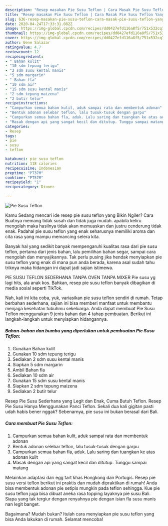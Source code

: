 ```yaml
---
description: "Resep masakan Pie Susu Teflon | Cara Masak Pie Susu Teflon Yang Lezat Sekali"
title: "Resep masakan Pie Susu Teflon | Cara Masak Pie Susu Teflon Yang Lezat Sekali"
slug: 636-resep-masakan-pie-susu-teflon-cara-masak-pie-susu-teflon-yang-lezat-sekali
date: 2020-04-24T17:33:31.082Z
image: https://img-global.cpcdn.com/recipes/dd0427efd116a8f5/751x532cq70/pie-susu-teflon-foto-resep-utama.jpg
thumbnail: https://img-global.cpcdn.com/recipes/dd0427efd116a8f5/751x532cq70/pie-susu-teflon-foto-resep-utama.jpg
cover: https://img-global.cpcdn.com/recipes/dd0427efd116a8f5/751x532cq70/pie-susu-teflon-foto-resep-utama.jpg
author: Gene Salazar
ratingvalue: 4.7
reviewcount: 12
recipeingredient:
- " Bahan kulit"
- "10 sdm tepung terigu"
- "2 sdm susu kental manis"
- "5 sdm margarin"
- " Bahan fla"
- "10 sdm air"
- "15 sdm susu kental manis"
- "2 sdm tepung maizena"
- "2 butir telur"
recipeinstructions:
- "Campurkan semua bahan kulit, aduk sampai rata dan membentuk adonan"
- "Bentuk adonan selebar teflon, lalu tusuk-tusuk dengan garpu"
- "Campurkan semua bahan fla, aduk. Lalu saring dan tuangkan ke atas adonan kulit"
- "Masak dengan api yang sangat kecil dan ditutup. Tunggu sampai matang"
categories:
- Resep
tags:
- pie
- susu
- teflon

katakunci: pie susu teflon 
nutrition: 118 calories
recipecuisine: Indonesian
preptime: "PT37M"
cooktime: "PT57M"
recipeyield: "1"
recipecategory: Dinner

---
```



![Pie Susu Teflon](https://img-global.cpcdn.com/recipes/dd0427efd116a8f5/751x532cq70/pie-susu-teflon-foto-resep-utama.jpg)

Kamu Sedang mencari ide resep pie susu teflon yang Bikin Ngiler? Cara Buatnya memang tidak susah dan tidak juga mudah. apabila keliru mengolah maka hasilnya tidak akan memuaskan dan justru cenderung tidak enak. Padahal pie susu teflon yang enak seharusnya memiliki aroma dan cita rasa yang mampu memancing selera kita.

Banyak hal yang sedikit banyak mempengaruhi kualitas rasa dari pie susu teflon, pertama dari jenis bahan, lalu pemilihan bahan segar, sampai cara mengolah dan menyajikannya. Tak perlu pusing jika hendak menyiapkan pie susu teflon yang enak di mana pun anda berada, karena asal sudah tahu triknya maka hidangan ini dapat jadi sajian istimewa.

PIE SUSU TEFLON SEDERHANA TANPA OVEN TANPA MIXER Pie susu yg lagi hits, ala anak kos. Bahkan, resep pie susu teflon banyak dibagikan di media sosial seperti TikTok.


Nah, kali ini kita coba, yuk, variasikan pie susu teflon sendiri di rumah. Tetap berbahan sederhana, sajian ini bisa memberi manfaat untuk membantu menjaga kesehatan tubuhmu sekeluarga. Anda dapat membuat Pie Susu Teflon menggunakan 9 jenis bahan dan 4 tahap pembuatan. Berikut ini langkah-langkah untuk menyiapkan hidangannya.

<!--inarticleads1-->

##### Bahan-bahan dan bumbu yang diperlukan untuk pembuatan Pie Susu Teflon:

1. Gunakan  Bahan kulit
1. Gunakan 10 sdm tepung terigu
1. Sediakan 2 sdm susu kental manis
1. Siapkan 5 sdm margarin
1. Ambil  Bahan fla
1. Sediakan 10 sdm air
1. Gunakan 15 sdm susu kental manis
1. Siapkan 2 sdm tepung maizena
1. Sediakan 2 butir telur


Resep Pie Susu Sederhana yang Legit dan Enak, Cuma Butuh Teflon. Resep Pie Susu Hanya Menggunakan Panci Teflon. Sekali dua kali gigitan pasti udah habis bener nggak? Sebenarnya, pie susu ini bukan berasal dari Bali. 

<!--inarticleads2-->

##### Cara membuat Pie Susu Teflon:

1. Campurkan semua bahan kulit, aduk sampai rata dan membentuk adonan
1. Bentuk adonan selebar teflon, lalu tusuk-tusuk dengan garpu
1. Campurkan semua bahan fla, aduk. Lalu saring dan tuangkan ke atas adonan kulit
1. Masak dengan api yang sangat kecil dan ditutup. Tunggu sampai matang


Melainkan adaptasi dari egg tart khas Hongkong dan Portugis. Resep pie susu versi teflon berikut ini praktis dan mudah dipraktikan di rumah! Anda bisa membentuk adonan pie setipis mungkin pada teflon sehingga. Kue pie susu teflon juga bisa dibuat aneka rasa topping layaknya pie susu Bali. Siapa yang tak tergiur dengan renyahnya pie dengan isian fla susu manis nan legit banget. 

Bagaimana? Mudah bukan? Itulah cara menyiapkan pie susu teflon yang bisa Anda lakukan di rumah. Selamat mencoba!
